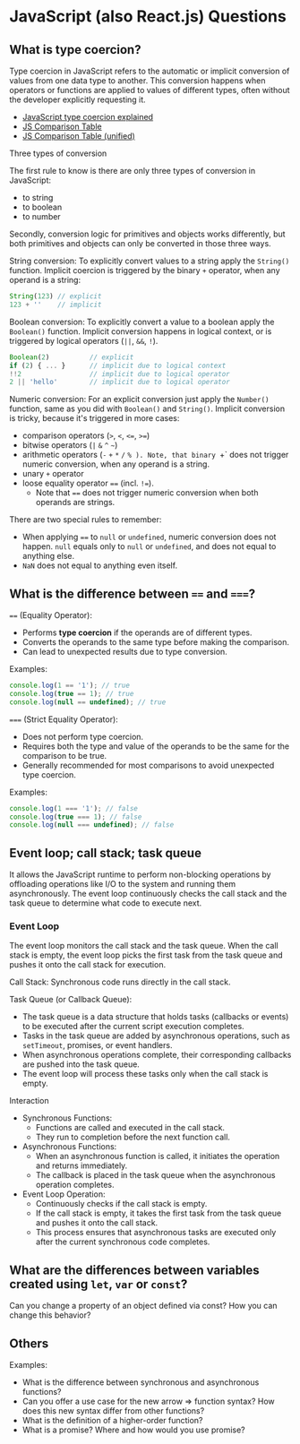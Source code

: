# JavaScript (also React.js) Questions

## What is type coercion?

Type coercion in JavaScript refers to the automatic or implicit conversion of values from one data type to another. This conversion happens when operators or functions are applied to values of different types, often without the developer explicitly requesting it.

- [JavaScript type coercion explained](https://www.freecodecamp.org/news/js-type-coercion-explained-27ba3d9a2839/)
- [JS Comparison Table](https://dorey.github.io/JavaScript-Equality-Table/)
- [JS Comparison Table (unified)](https://dorey.github.io/JavaScript-Equality-Table/unified/)

Three types of conversion

The first rule to know is there are only three types of conversion in JavaScript:
- to string
- to boolean
- to number

Secondly, conversion logic for primitives and objects works differently, but both primitives and objects can only be converted in those three ways.

String conversion: To explicitly convert values to a string apply the `String()` function. Implicit coercion is triggered by the binary `+` operator, when any operand is a string:

```javascript
String(123) // explicit
123 + ''    // implicit
```

Boolean conversion: To explicitly convert a value to a boolean apply the `Boolean()` function. Implicit conversion happens in logical context, or is triggered by logical operators (`||`, `&&`, `!`).

```javascript
Boolean(2)          // explicit
if (2) { ... }      // implicit due to logical context
!!2                 // implicit due to logical operator
2 || 'hello'        // implicit due to logical operator
```

Numeric conversion: For an explicit conversion just apply the `Number()` function, same as you did with `Boolean()` and `String()`. Implicit conversion is tricky, because it's triggered in more cases:
- comparison operators (`>`, `<`, `<=`, `>=`)
- bitwise operators (`|` `&` `^` `~`)
- arithmetic operators (`-` `+` `*` `/` `% ). Note, that binary `+` does not trigger numeric conversion, when any operand is a string.
- unary `+` operator
- loose equality operator `==` (incl. `!=`).
  - Note that `==` does not trigger numeric conversion when both operands are strings.

There are two special rules to remember:
- When applying `==` to `null` or `undefined`, numeric conversion does not happen. `null` equals only to `null` or `undefined`, and does not equal to anything else.
- `NaN` does not equal to anything even itself.

## What is the difference between `==` and `===`?

`==` (Equality Operator):
- Performs **type coercion** if the operands are of different types.
- Converts the operands to the same type before making the comparison.
- Can lead to unexpected results due to type conversion.

Examples:

```javascript
console.log(1 == '1'); // true
console.log(true == 1); // true
console.log(null == undefined); // true
```

`===` (Strict Equality Operator):
- Does not perform type coercion.
- Requires both the type and value of the operands to be the same for the comparison to be true.
- Generally recommended for most comparisons to avoid unexpected type coercion.

Examples:

```javascript
console.log(1 === '1'); // false
console.log(true === 1); // false
console.log(null === undefined); // false
```

## Event loop; call stack; task queue

It allows the JavaScript runtime to perform non-blocking operations by offloading operations like I/O to the system and running them asynchronously. The event loop continuously checks the call stack and the task queue to determine what code to execute next.

### Event Loop

The event loop monitors the call stack and the task queue. When the call stack is empty, the event loop picks the first task from the task queue and pushes it onto the call stack for execution.

Call Stack: Synchronous code runs directly in the call stack.

Task Queue (or Callback Queue):
- The task queue is a data structure that holds tasks (callbacks or events) to be executed after the current script execution completes.
- Tasks in the task queue are added by asynchronous operations, such as `setTimeout`, promises, or event handlers.
- When asynchronous operations complete, their corresponding callbacks are pushed into the task queue.
- The event loop will process these tasks only when the call stack is empty.

Interaction
- Synchronous Functions:
  - Functions are called and executed in the call stack.
  - They run to completion before the next function call.
- Asynchronous Functions:
  - When an asynchronous function is called, it initiates the operation and returns immediately.
  - The callback is placed in the task queue when the asynchronous operation completes.
- Event Loop Operation:
  - Continuously checks if the call stack is empty.
  - If the call stack is empty, it takes the first task from the task queue and pushes it onto the call stack.
  - This process ensures that asynchronous tasks are executed only after the current synchronous code completes.

## What are the differences between variables created using `let`, `var` or `const`?

Can you change a property of an object defined via const? How you can change this behavior?

## Others

Examples:

- What is the difference between synchronous and asynchronous functions?
- Can you offer a use case for the new arrow => function syntax? How does this new syntax differ from other functions?
- What is the definition of a higher-order function?
- What is a promise? Where and how would you use promise?
